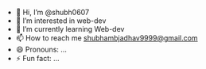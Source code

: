 - 👋 Hi, I’m @shubh0607
- 👀 I’m interested in web-dev
- 🌱 I’m currently learning Web-dev
- 📫 How to reach me shubhambjadhav9999@gmail.com
- 😄 Pronouns: ...
- ⚡ Fun fact: ...


